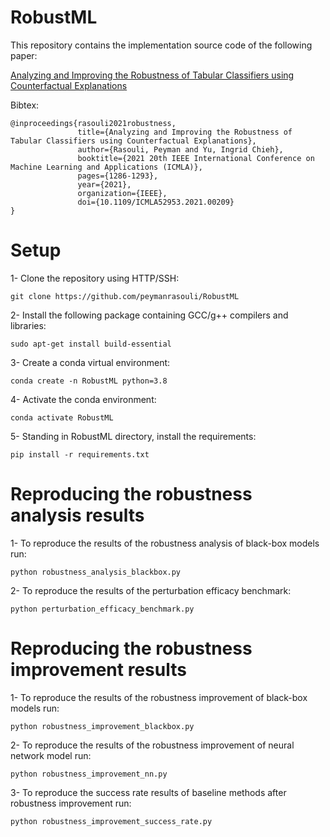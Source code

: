 # RobustML

This repository contains the implementation source code of the following paper:

[Analyzing and Improving the Robustness of Tabular Classifiers using Counterfactual Explanations](https://ieeexplore.ieee.org/document/9679972)

Bibtex:

    @inproceedings{rasouli2021robustness,
                   title={Analyzing and Improving the Robustness of Tabular Classifiers using Counterfactual Explanations},
                   author={Rasouli, Peyman and Yu, Ingrid Chieh},
                   booktitle={2021 20th IEEE International Conference on Machine Learning and Applications (ICMLA)},
                   pages={1286-1293},
                   year={2021},
                   organization={IEEE},
                   doi={10.1109/ICMLA52953.2021.00209}
    }

# Setup
1- Clone the repository using HTTP/SSH:
```
git clone https://github.com/peymanrasouli/RobustML
```
2- Install the following package containing GCC/g++ compilers and libraries:
```
sudo apt-get install build-essential
```
3- Create a conda virtual environment:
```
conda create -n RobustML python=3.8
```
4- Activate the conda environment: 
```
conda activate RobustML
```
5- Standing in RobustML directory, install the requirements:
```
pip install -r requirements.txt
```

# Reproducing the robustness analysis results
1- To reproduce the results of the robustness analysis of black-box models run:
```
python robustness_analysis_blackbox.py
```
2- To reproduce the results of the perturbation efficacy benchmark:
```
python perturbation_efficacy_benchmark.py
```

# Reproducing the robustness improvement results
1- To reproduce the results of the robustness improvement of black-box models run:
```
python robustness_improvement_blackbox.py
```
2- To reproduce the results of the robustness improvement of neural network model run:
```
python robustness_improvement_nn.py
```
3- To reproduce the success rate results of baseline methods after robustness improvement run:
```
python robustness_improvement_success_rate.py
```
